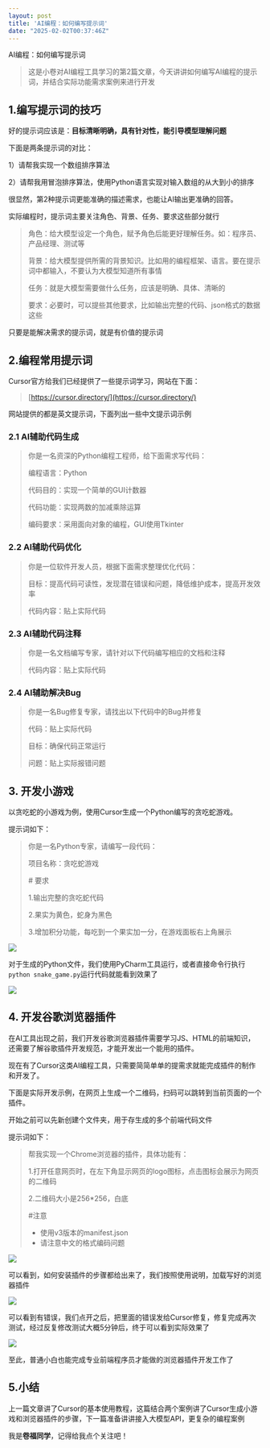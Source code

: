 ```yaml
---
layout: post
title: 'AI编程：如何编写提示词'
date: "2025-02-02T00:37:46Z"
---
```

AI编程：如何编写提示词

> 这是小卷对AI编程工具学习的第2篇文章，今天讲讲如何编写AI编程的提示词，并结合实际功能需求案例来进行开发

1.编写提示词的技巧
----------

好的提示词应该是：**目标清晰明确，具有针对性，能引导模型理解问题**

下面是两条提示词的对比：

1）请帮我实现一个数组排序算法

2）请帮我用冒泡排序算法，使用Python语言实现对输入数组的从大到小的排序

很显然，第2种提示词更能准确的描述需求，也能让AI输出更准确的回答。

实际编程时，提示词主要关注角色、背景、任务、要求这些部分就行

> 角色：给大模型设定一个角色，赋予角色后能更好理解任务。如：程序员、产品经理、测试等
> 
> 背景：给大模型提供所需的背景知识。比如用的编程框架、语言。要在提示词中都输入，不要认为大模型知道所有事情
> 
> 任务：就是大模型需要做什么任务，应该是明确、具体、清晰的
> 
> 要求：必要时，可以提些其他要求，比如输出完整的代码、json格式的数据这些

只要是能解决需求的提示词，就是有价值的提示词

2.编程常用提示词
---------

Cursor官方给我们已经提供了一些提示词学习，网站在下面：

> [https://cursor.directory/](https://cursor.directory/)

网站提供的都是英文提示词，下面列出一些中文提示词示例

### 2.1 AI辅助代码生成

> 你是一名资深的Python编程工程师，给下面需求写代码：
> 
> 编程语言：Python
> 
> 代码目的：实现一个简单的GUI计数器
> 
> 代码功能：实现两数的加减乘除运算
> 
> 编码要求：采用面向对象的编程，GUI使用Tkinter

### 2.2 AI辅助代码优化

> 你是一位软件开发人员，根据下面需求整理优化代码：
> 
> 目标：提高代码可读性，发现潜在错误和问题，降低维护成本，提高开发效率
> 
> 代码内容：贴上实际代码

### 2.3 AI辅助代码注释

> 你是一名文档编写专家，请针对以下代码编写相应的文档和注释
> 
> 代码内容：贴上实际代码

### 2.4 AI辅助解决Bug

> 你是一名Bug修复专家，请找出以下代码中的Bug并修复
> 
> 代码：贴上实际代码
> 
> 目标：确保代码正常运行
> 
> 问题：贴上实际报错问题

3\. 开发小游戏
---------

以贪吃蛇的小游戏为例，使用Cursor生成一个Python编写的贪吃蛇游戏。

提示词如下：

> 你是一名Python专家，请编写一段代码：
> 
> 项目名称：贪吃蛇游戏
> 
> \# 要求
> 
> 1.输出完整的贪吃蛇代码
> 
> 2.果实为黄色，蛇身为黑色
> 
> 3.增加积分功能，每吃到一个果实加一分，在游戏面板右上角展示

![](https://img2024.cnblogs.com/blog/2784584/202502/2784584-20250201094724683-380157050.png)

对于生成的Python文件，我们使用PyCharm工具运行，或者直接命令行执行`python snake_game.py`运行代码就能看到效果了

![](https://img2024.cnblogs.com/blog/2784584/202502/2784584-20250201094736741-674413778.png)

4\. 开发谷歌浏览器插件
-------------

在AI工具出现之前，我们开发谷歌浏览器插件需要学习JS、HTML的前端知识，还需要了解谷歌插件开发规范，才能开发出一个能用的插件。

现在有了Cursor这类AI编程工具，只需要简简单单的提需求就能完成插件的制作和开发了。

下面是实际开发示例，在网页上生成一个二维码，扫码可以跳转到当前页面的一个插件。

开始之前可以先新创建个文件夹，用于存生成的多个前端代码文件

提示词如下：

> 帮我实现一个Chrome浏览器的插件，具体功能有：
> 
> 1.打开任意网页时，在左下角显示网页的logo图标，点击图标会展示为网页的二维码
> 
> 2.二维码大小是256\*256，白底
> 
> #注意
> 
> *   使用v3版本的manifest.json
> *   请注意中文的格式编码问题

![](https://img2024.cnblogs.com/blog/2784584/202502/2784584-20250201094751420-1923191550.png)

可以看到，如何安装插件的步骤都给出来了，我们按照使用说明，加载写好的浏览器插件

![](https://img2024.cnblogs.com/blog/2784584/202502/2784584-20250201094803602-54059078.png)

可以看到有错误，我们点开之后，把里面的错误发给Cursor修复，修复完成再次测试，经过反复修改测试大概5分钟后，终于可以看到实际效果了

![](https://img2024.cnblogs.com/blog/2784584/202502/2784584-20250201094814595-1311300951.png)

至此，普通小白也能完成专业前端程序员才能做的浏览器插件开发工作了

5.小结
----

上一篇文章讲了Cursor的基本使用教程，这篇结合两个案例讲了Cursor生成小游戏和浏览器插件的步骤，下一篇准备讲讲接入大模型API，更复杂的编程案例

我是**卷福同学**，记得给我点个关注吧！
